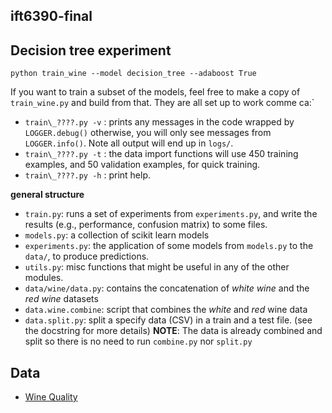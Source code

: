 ift6390-final
-------------

## Decision tree experiment
```
python train_wine --model decision_tree --adaboost True
```

If you want to train a subset of the models, feel free to make a copy of `train_wine.py`
and build from that. They are all set up to work comme ca:`

+ `train\_????.py -v` : prints any messages in the code wrapped by `LOGGER.debug()` otherwise, you will only see messages from `LOGGER.info()`. Note all output will end up in `logs/`.
+ `train\_????.py -t` : the data import functions will use 450 training examples, and 50 validation examples, for quick training.
+ `train\_????.py -h` : print help.


**general structure**

+ `train.py`: runs a set of experiments from `experiments.py`, and write the results (e.g., performance, confusion matrix) to some files.
+ `models.py`: a collection of scikit learn models
+ `experiments.py`: the application of some models from `models.py` to the `data/`, to produce predictions.
+ `utils.py`: misc functions that might be useful in any of the other modules.
+ `data/wine/data.py`: contains the concatenation of _white wine_ and the _red wine_ datasets
+ `data.wine.combine`: script that combines the _white_ and _red_ wine data
+ `data.split.py`: split a specify data (CSV) in a train and a test file. (see the docstring for more details)
**NOTE**: The data is already combined and split so there is no need to run `combine.py` nor `split.py` 

## Data
- [Wine Quality](https://archive.ics.uci.edu/ml/datasets/wine+quality)

